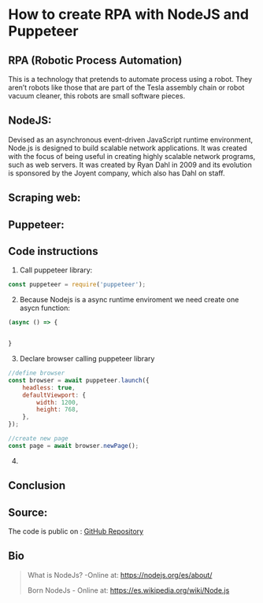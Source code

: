 # How to create RPA with NodeJS and Puppeteer
## RPA (Robotic Process Automation)

This is a technology that pretends to automate process using a robot. They aren’t robots like those that are part of the Tesla assembly chain or robot vacuum cleaner, this robots are small software pieces.

## NodeJS:

Devised as an asynchronous event-driven JavaScript runtime environment, Node.js is designed to build scalable network applications. It was created with the focus of being useful in creating highly scalable network programs, such as web servers. It was created by Ryan Dahl in 2009 and its evolution is sponsored by the Joyent company, which also has Dahl on staff.

## Scraping web:

## Puppeteer:

## Code instructions

1. Call puppeteer library:
```javascript
const puppeteer = require('puppeteer'); 
```

2. Because Nodejs is a async runtime enviroment we need create one asycn function:
```javascript
(async () => { 


}
```
3. Declare browser calling puppeteer library
```javascript
//define browser
const browser = await puppeteer.launch({
    headless: true,
    defaultViewport: {
        width: 1200,
        height: 768,
    },
});

//create new page
const page = await browser.newPage();
```
4. 


## Conclusion

## Source:
The code is public on : [GitHub Repository](https://github.com/camilonfs1/RPA_LinkedIn.git)

## Bio
> What is NodeJs? -Online at:  https://nodejs.org/es/about/ 
>
> Born NodeJs - Online at:   https://es.wikipedia.org/wiki/Node.js